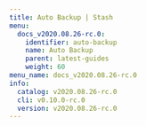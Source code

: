 ```yaml
---
title: Auto Backup | Stash
menu:
  docs_v2020.08.26-rc.0:
    identifier: auto-backup
    name: Auto Backup
    parent: latest-guides
    weight: 60
menu_name: docs_v2020.08.26-rc.0
info:
  catalog: v2020.08.26-rc.0
  cli: v0.10.0-rc.0
  version: v2020.08.26-rc.0
---
```


